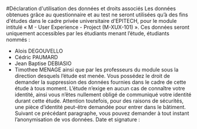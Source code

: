 #Déclaration d'utilisation des données et droits associés
Les données obtenues grâce au questionnaire et au test ne seront utilisées qu’à des fins d'études dans le cadre privée universitaire d'EPITECH, pour le module intitulé « M - User Experience - Project (M-XUX-101) ». Ces données seront uniquement accessibles par les étudiants menant l’étude, étudiants nommés :
* Alois DEGOUVELLO
* Cédric PAUMARD
* Jean Baptise DEBIASIO
* Timothee MENAGE
ainsi que par les professeurs du module sous la direction desquels l’étude est menée.
Vous possédez le droit de demander la suppression des données fournies dans le cadre de cette étude à tous moment.
L’étude n’exige en aucun cas de connaître votre identité, ainsi vous n’êtes nullement obligé de communiqué votre identité durant cette étude. Attention toutefois, pour des raisons de sécurités, une pièce d’identité peut-être demandée pour entrer dans le bâtiment.
Suivant ce précédant paragraphe, vous pouvez demander à tout instant l’anonymisation de vos données.
Date et signature :
